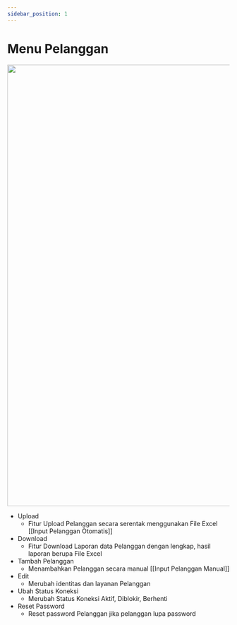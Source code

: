 ```yaml
---
sidebar_position: 1
---
```


# Menu Pelanggan

<img src='https://github.com/GMDP-Developers/Billing-ISP/assets/52855068/7fcb7969-bf49-4a58-beae-1311ca1609c8' width='1000px' />

* Upload
  - Fitur Upload Pelanggan secara serentak menggunakan File Excel [[Input Pelanggan Otomatis]]
* Download
  - Fitur Download Laporan data Pelanggan dengan lengkap, hasil laporan berupa File Excel
* Tambah Pelanggan
  - Menambahkan Pelanggan secara manual [[Input Pelanggan Manual]]
* Edit
  - Merubah identitas dan layanan Pelanggan
* Ubah Status Koneksi
  - Merubah Status Koneksi Aktif, Diblokir, Berhenti
* Reset Password
  - Reset password Pelanggan jika pelanggan lupa password
